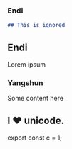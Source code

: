### Endi

```md
## This is ignored
```

## Endi

Lorem ipsum

### Yangshun

Some content here

## I ♥ unicode.

export const c = 1;